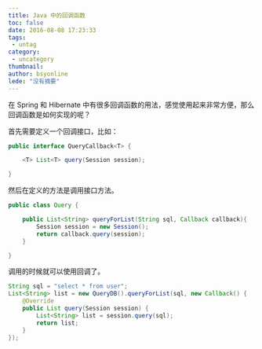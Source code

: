 ```yaml
---
title: Java 中的回调函数
toc: false
date: 2016-08-08 17:23:33
tags:
 - untag
category: 
 - uncategory
thumbnail: 
author: bsyonline
lede: "没有摘要"
---
```


在 Spring 和 Hibernate 中有很多回调函数的用法，感觉使用起来非常方便，那么回调函数是如何实现的呢？

首先需要定义一个回调接口，比如：
```java
public interface QueryCallback<T> {

    <T> List<T> query(Session session);

}
```
然后在定义的方法是调用接口方法。
```java
public class Query {

    public List<String> queryForList(String sql, Callback callback){
        Session session = new Session();
        return callback.query(session);
    }

}
```
调用的时候就可以使用回调了。
```java
String sql = "select * from user";
List<String> list = new QueryDB().queryForList(sql, new Callback() {
    @Override
    public List query(Session session) {
        List<String> list = session.query(sql);
        return list;
    }
});
```
